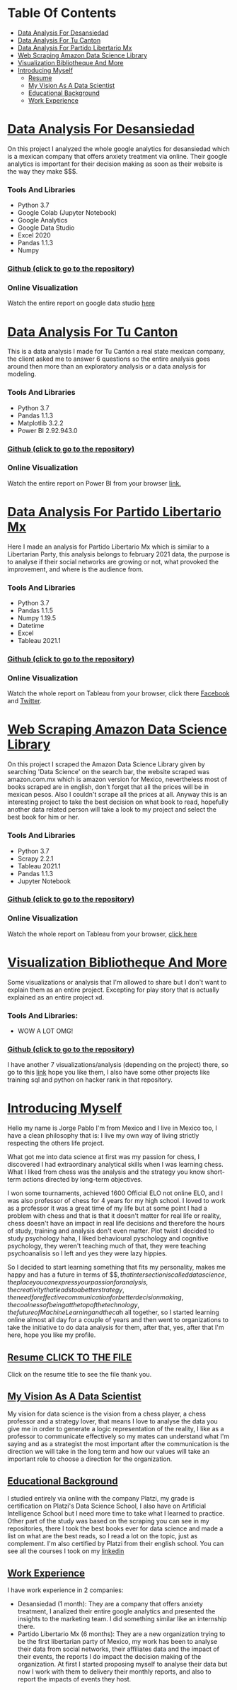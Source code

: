 # Table Of Contents
* [Data Analysis For Desansiedad](#Data-Analysis-For-Desansiedad)
* [Data Analysis For Tu Canton](#Data-Analysis-For-Tu-Canton)
* [Data Analysis For Partido Libertario Mx](#Data-Analysis-For-Partido-Libertario-Mx)
* [Web Scraping Amazon Data Science Library](#Web-Scraping-Amazon-Data-Science-Library)
* [Visualization Bibliotheque And More](#Visualization-Bibliotheque-And-More)
* [Introducing Myself](#Introducing-Myself)
    *  [Resume](#Resume-CLICK-TO-THE-FILE)
    *  [My Vision As A Data Scientist](#My-Vision-As-A-Data-Scientist)
    *  [Educational Background](#Educational-Background)
    *  [Work Experience](#Work-Experience)


# [Data Analysis For Desansiedad](#Table-Of-Contents)
On this project I analyzed the whole google analytics for desansiedad which is a mexican company that offers anxiety treatment via online. Their google analytics is important for their decision making as soon as their website is the way they make $$$.

### Tools And Libraries
* Python 3.7
* Google Colab (Jupyter Notebook)
* Google Analytics
* Google Data Studio 
* Excel 2020
* Pandas 1.1.3
* Numpy

### [Github (click to go to the repository)](https://github.com/JorgePablol/Data-Analysis-Desansiedad-with-Data-Studio)

### Online Visualization
Watch the entire report on google data studio [here](https://datastudio.google.com/reporting/61f04c52-93e3-4ec5-969a-719304c32849/page/cyT9B)



# [Data Analysis For Tu Canton](#Table-Of-Contents)
This is a data analysis I made for Tu Cantón a real state mexican company, the client asked me to answer 6 questions so the entire analysis goes around then more than an exploratory analysis or a data analysis for modeling. 

### Tools And Libraries
* Python 3.7
* Pandas 1.1.3
* Matplotlib 3.2.2
* Power BI 2.92.943.0

### [Github (click to go to the repository)](https://github.com/JorgePablol/Data-Analysis-Real-State-with-Power-BI)

### Online Visualization
Watch the entire report on Power BI from your browser [link.](https://app.powerbi.com/view?r=eyJrIjoiZWQyMjQxMDEtZjIyMC00OWFkLTkwYmYtMmVlZDVlYjZiZjNiIiwidCI6IjJlZGE0M2M5LTUxYzktNDAwMi1iZjJmLTlmY2QwMzZmNjdkNyJ9&pageName=ReportSectionf6913e9c09601dd278ae)



# [Data Analysis For Partido Libertario Mx](#Table-Of-Contents)
Here I made an analysis for Partido Libertario Mx which is similar to a Libertarian Party, this analysis belongs to february 2021 data, the purpose is to analyse if their social networks are growing or not, what provoked the improvement, and where is the audience from.

### Tools And Libraries
  * Python 3.7
  * Pandas 1.1.5
  * Numpy 1.19.5
  * Datetime
  * Excel
  * Tableau 2021.1

### [Github (click to go to the repository)](https://github.com/JorgePablol/Data-Analysis-Libertarian-with-Tableau)

### Online Visualization
Watch the whole report on Tableau from your browser, click there [Facebook](https://public.tableau.com/views/facebookfebPlib/Story1?:language=es&:display_count=y&:origin=viz_share_link) and [Twitter](https://public.tableau.com/views/FebPlib/Story1?:language=es&:display_count=y&publish=yes&:origin=viz_share_link).
  

# [Web Scraping Amazon Data Science Library](#Table-Of-Contents)
On this project I scraped the Amazon Data Science Library given by searching 'Data Science' on the search bar, the website scraped was amazon.com.mx which is amazon version for Mexico, nevertheless most of books scraped are in english, don't forget that all the prices will be in mexican pesos. Also I couldn't scrape all the prices at all. 
Anyway this is an interesting project to take the best decision on what book to read, hopefully another data related person will take a look to my project and select the best book for him or her.

### Tools And Libraries
* Python 3.7
* Scrapy 2.2.1
* Tableau 2021.1
* Pandas 1.1.3
* Jupyter Notebook


### [Github (click to go to the repository)](https://github.com/JorgePablol/Scraping-And-Viz-Data-Science-Books)

### Online Visualization
Watch the whole report on Tableau from your browser, [click here](https://public.tableau.com/views/DataScienceLibraryViz/Story1?:language=es&:display_count=y&publish=yes&:origin=viz_share_link)


# [Visualization Bibliotheque And More](#Table-Of-Contents)
Some visualizations or analysis that I'm allowed to share but I don't want to explain them as an entire project. Excepting for play story that is actually explained as an entire project xd.

### Tools And Libraries:
* WOW A LOT OMG!

### [Github (click to go to the repository)](https://github.com/JorgePablol/Visualization-Bibliotheque-And-More)
I have another 7 visualizations/analysis (depending on the project) there, so go to this [link](https://github.com/JorgePablol/Visualization-Bibliotheque-And-More) hope you like them, I also have some other projects like training sql and python on hacker rank in that repository.



# [Introducing Myself](#Table-Of-Contents)
Hello my name is Jorge Pablo I'm from Mexico and I live in Mexico too, I have a clean philosophy that is: I live my own way of living strictly respecting the others life project.

What got me into data science at first was my passion for chess, I discovered I had extraordinary analytical skills when I was learning chess. What I liked from chess was the analysis and the strategy you know short-term actions directed by long-term objectives.

I won some tournaments, achieved 1600 Official ELO not online ELO, and I was also professor of chess for 4 years for my high school. I loved to work as a professor it was a great time of my life but at some point I had a problem with chess and that is that it doesn't matter for real life or reality, chess doesn't have an impact in real life decisions and therefore the hours of study, training and analysis don't even matter. Plot twist I decided to study psychology haha, I liked behavioural pyschology and cognitive psychology, they weren't teaching much of that, they were teaching psychoanalisis so I left and yes they were lazy hippies. 

So I decided to start learning something that fits my personality, makes me happy and has a future in terms of $$$, that intersection is called data science, the place you can express your passion for analysis, the creativity that leads to a better strategy, the need for effective communication for better decision making, the coolness of being at the top of the technology, the future of Machine Learning and the ca$h all together, so I started learning online almost all day for a couple of years and then went to organizations to take the initiative to do data analysis for them, after that, yes, after that I'm here, hope you like my profile.

## [Resume CLICK TO THE FILE](https://drive.google.com/file/d/11e6bK_ISzghZQGmbQtEm5Hnaf8S4PVX5/view?usp=sharing)
Click on the resume title to see the file thank you.

## [My Vision As A Data Scientist](#Table-Of-Contents)
My vision for data science is the vision from a chess player, a chess professor and a strategy lover, that means I love to analyse the data you give me in order to generate a logic representation of the reality, I like as a professor to communicate effectively so my mates can understand what I'm saying and as a strategist the most important after the communication is the direction we will take in the long term and how our values will take an important role to choose a direction for the organization.

## [Educational Background](#Table-Of-Contents)
I studied entirely via online with the company Platzi, my grade is certification on Platzi's Data Science School, I also have on Artificial Intelligence School but I need more time to take what I learned to practice. 
Other part of the study was based on the scraping you can see in my repositories, there I took the best books ever for data science and made a list on what are the best reads, so I read a lot on the topic, just as complement.
I'm also certified by Platzi from their english school.
You can see all the courses I took on my [linkedin](https://www.linkedin.com/in/jorgepablo/)

## [Work Experience](#Table-Of-Contents)
I have work experience in 2 companies:

* Desansiedad (1 month): They are a company that offers anxiety treatment, I analized their entire google analytics and presented the insights to the marketing team. I did something similar like an internship there.
* Partido Libertario Mx (6 months): They are a new organization trying to be the first libertarian party of Mexico, my work has been to analyse their data from social networks, their affiliates data and the impact of their events, the reports I do impact the decision making of the organization. At first I started proposing myself to analyse their data but now I work with them to delivery their monthly reports, and also to report the impacts of events they host.
